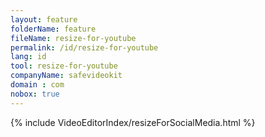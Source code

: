 ```yaml
---
layout: feature
folderName: feature
fileName: resize-for-youtube
permalink: /id/resize-for-youtube
lang: id
tool: resize-for-youtube
companyName: safevideokit
domain : com
nobox: true
---
```


{% include VideoEditorIndex/resizeForSocialMedia.html %}

   